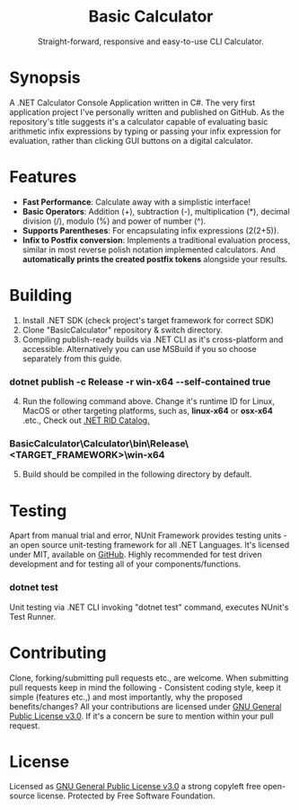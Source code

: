 <div align="center">
<h1>Basic Calculator</h1>
<p align="center">Straight-forward, responsive and easy-to-use CLI Calculator.</p>
</div>

# Synopsis
A .NET Calculator Console Application written in C#. The very first application project I've personally written and published on GitHub. As the repository's title suggests it's a calculator capable of evaluating basic arithmetic infix expressions by typing or passing your infix expression for evaluation, rather than clicking GUI buttons on a digital calculator.

# Features
* **Fast Performance**: Calculate away with a simplistic interface!
* **Basic Operators**: Addition (+), subtraction (-), multiplication (*), decimal division (/), modulo (%) and power of number (^).  
* **Supports Parentheses**: For encapsulating infix expressions (2(2+5)).
* **Infix to Postfix conversion**: Implements a traditional evaluation process, similar in most reverse polish notation implemented calculators. And **automatically prints the created postfix tokens** alongside your results.

# Building
1. Install .NET SDK (check project's target framework for correct SDK)
2. Clone "BasicCalculator" repository & switch directory.
3. Compiling publish-ready builds via .NET CLI as it's cross-platform and accessible. Alternatively you can use MSBuild if you so choose separately from this guide.
### dotnet publish -c Release -r win-x64 --self-contained true
4. Run the following command above. Change it's runtime ID for Linux, MacOS or other targeting platforms, such as, **linux-x64** or **osx-x64** .etc., Check out [.NET RID Catalog.](https://docs.microsoft.com/en-gb/dotnet/core/rid-catalog)
### BasicCalculator\Calculator\bin\Release\\<TARGET_FRAMEWORK>\win-x64
5. Build should be compiled in the following directory by default.

# Testing
Apart from manual trial and error, NUnit Framework provides testing units - an open source unit-testing framework for all .NET Languages. It's licensed under MIT, available on [GitHub](https://github.com/nunit/nunit). Highly recommended for test driven development and for testing all of your components/functions.
### dotnet test
Unit testing via .NET CLI invoking "dotnet test" command, executes NUnit's Test Runner.

# Contributing
Clone, forking/submitting pull requests etc., are welcome. When submitting pull requests keep in mind the following - Consistent coding style, keep it simple (features etc.,) and most importantly, why the proposed benefits/changes? All your contributions are licensed under [GNU General Public License v3.0](https://github.com/SerioDmGuy/BasicCalculator/blob/master/LICENSE). If it's a concern be sure to mention within your pull request.

# License
Licensed as [GNU General Public License v3.0](https://github.com/SerioDmGuy/BasicCalculator/blob/master/LICENSE) a strong copyleft free open-source license. Protected by Free Software Foundation.